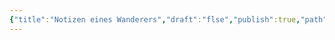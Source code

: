 ```yaml
---
{"title":"Notizen eines Wanderers","draft":"flse","publish":true,"path":"Notizen eines Wanderers/index.md","permalink":"/notizen-eines-wanderers/index/","PassFrontmatter":true}
---
```


